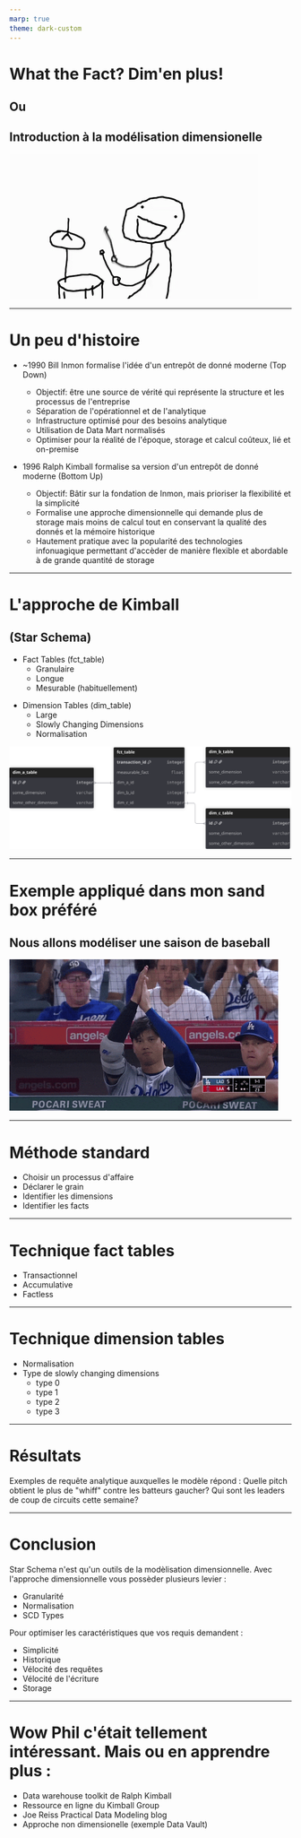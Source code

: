 ```yaml
---
marp: true
theme: dark-custom
---
```


# What the Fact? Dim'en plus!
## Ou
## Introduction à la modélisation dimensionelle

<div class="gif-container">
  <img src="assets/joke-pun.gif">
</div>

---

# Un peu d'histoire
- ~1990 Bill Inmon formalise l'idée d'un entrepôt de donné moderne (Top Down)
  - Objectif: être une source de vérité qui représente la structure et les processus de l'entreprise 
  - Séparation de l'opérationnel et de l'analytique
  - Infrastructure optimisé pour des besoins analytique
  - Utilisation de Data Mart normalisés
  - Optimiser pour la réalité de l'époque, storage et calcul coûteux, lié et on-premise
  
- 1996 Ralph Kimball formalise sa version d'un entrepôt de donné moderne (Bottom Up)
  - Objectif: Bâtir sur la fondation de Inmon, mais prioriser la flexibilité et la simplicité
  - Formalise une approche dimensionnelle qui demande plus de storage mais moins de calcul tout en conservant la qualité des donnés et la mémoire historique
  - Hautement pratique avec la popularité des technologies infonuagique permettant d'accèder de manière flexible et abordable à de grande quantité de storage

---

# L'approche de Kimball 
## (Star Schema)
<div class="txt_left">
  <ul>
    <li>Fact Tables (fct_table)
      <ul>
        <li>Granulaire</li>
        <li>Longue</li>
        <li>Mesurable (habituellement)</li>
      </ul>
    </li>
  </ul>
  <ul>
    <li>Dimension Tables (dim_table)
      <ul>
        <li>Large</li>
        <li>Slowly Changing Dimensions</li>
        <li>Normalisation</li>
      </ul>
    </li>
  </ul>
</div>
<div class="img">
  <img src="assets/basic_star.svg">
</div>

---

# Exemple appliqué dans mon sand box préféré
## Nous allons modéliser une saison de baseball

<div class="gif-container">
  <img src="assets/clap.gif">
</div>

---

# Méthode standard
- Choisir un processus d'affaire
- Déclarer le grain
- Identifier les dimensions
- Identifier les facts

---

# Technique fact tables
- Transactionnel
- Accumulative
- Factless
<!-- TODO write fact table by pitch -->
<!-- TODO write fact table by at-bat -->
---

# Technique dimension tables
- Normalisation
- Type de slowly changing dimensions
  - type 0
  - type 1
  - type 2
  - type 3
<!-- TODO write player dimension table scd t0, t1, t2 player transaction-->
<!-- TODO write team league affiliation to show type 3 scd-->

---

# Résultats
Exemples de requête analytique auxquelles le modèle répond :
Quelle pitch obtient le plus de "whiff" contre les batteurs gaucher?
Qui sont les leaders de coup de circuits cette semaine?
<!-- TODO write queries -->

---

# Conclusion
Star Schema n'est qu'un outils de la modèlisation dimensionnelle.
Avec l'approche dimensionnelle vous possèder plusieurs levier :
- Granularité
- Normalisation
- SCD Types

Pour optimiser les caractéristiques que vos requis demandent :
- Simplicité
- Historique
- Vélocité des requêtes
- Vélocité de l'écriture
- Storage

---

# Wow Phil c'était tellement intéressant. Mais ou en apprendre plus :
- Data warehouse toolkit de Ralph Kimball
- Ressource en ligne du Kimball Group
- Joe Reiss Practical Data Modeling blog
- Approche non dimensionelle (exemple Data Vault)
